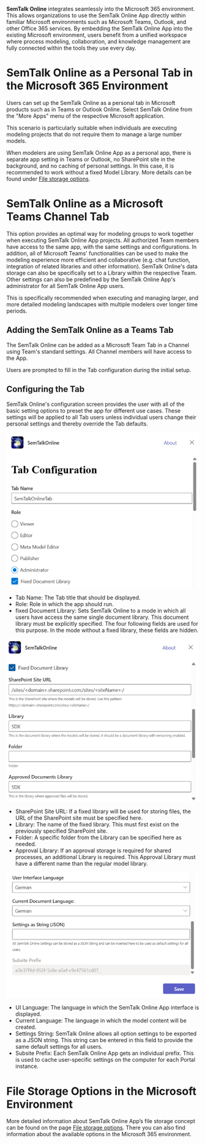 **SemTalk Online** integrates seamlessly into the Microsoft 365 environment. This allows organizations to use the SemTalk Online App directly within familiar Microsoft environments such as Microsoft Teams, Outlook, and other Office 365 services. By embedding the SemTalk Online App into the existing Microsoft environment, users benefit from a unified workspace where process modeling, collaboration, and knowledge management are fully connected within the tools they use every day.

# SemTalk Online as a Personal Tab in the Microsoft 365 Environment

Users can set up the SemTalk Online as a personal tab in Microsoft products such as in Teams or Outlook Online. Select SemTalk Online from the "More Apps" menu of the respective Microsoft application.

This scenario is particularly suitable when individuals are executing modeling projects that do not require them to manage a large number models.

When modelers are using SemTalk Online App as a personal app, there is separate app setting in Teams or Outlook, no SharePoint site in the background, and no caching of personal settings. In this case, it is recommended to work without a fixed Model Library.
More details can be found under [File storage options](https://github.com/SemTalkOnline/SemTalkOnline/wiki/SemTalk-Online-Options-for-file-storage).

# SemTalk Online as a Microsoft Teams Channel Tab

This option provides an optimal way for modeling groups to work together when executing SemTalk Online App projects. All authorized Team members have access to the same app, with the same settings and configurations.
In addition, all of Microsoft Teams' functionalities can be used to make the modeling experience more efficient and collaborative (e.g. chat function, integration of related libraries and other information). SemTalk Online's data storage can also be specifically set to a Library within the respective Team. Other settings can also be predefined by the SemTalk Online App's administrator for all SemTalk Online App users.

This is specifically recommended when executing and managing larger, and more detailed modeling landscapes with multiple modelers over longer time periods.

## Adding the SemTalk Online as a Teams Tab

The SemTalk Online can be added as a Microsoft Team Tab in a Channel using Team's standard settings. All Channel members will have access to the App.

Users are prompted to fill in the Tab configuration during the initial setup.

## Configuring the Tab

SemTalk Online's configuration screen provides the user with all of the basic setting options to preset the app for different use cases.
These settings will be applied to all Tab users unless individual users change their personal settings and thereby override the Tab defaults.

![Tab Configuration](./images/TabConfig1.png)

- Tab Name: The Tab title that should be displayed.
- Role: Role in which the app should run.
- fixed Document Library: Sets SemTalk Online to a mode in which all users have access the same single document library.
This document library must be explicitly specified.
The four following fields are used for this purpose.
In the mode without a fixed library, these fields are hidden.

![Tab Configuration](./images/TabConfig2.png)

- SharePoint Site URL: If a fixed library will be used for storing files, the URL of the SharePoint site must be specified here.
- Library: The name of the fixed library. This must first exist on the previously specified SharePoint site.
- Folder: A specific folder from the Library can be specified here as needed.
- Approval Library: If an approval storage is required for shared processes, an additional Library is required. This Approval Library must have a different name than the regular model library.


![Tab Configuration](./images/TabConfig3.png)

- UI Language: The language in which the SemTalk Online App interface is displayed.
- Current Language: The language in which the model content will be created.
- Settings String: SemTalk Online allows all option settings to be exported as a JSON string. This string can be entered in this field to provide the same default settings for all users.
- Subsite Prefix: Each SemTalk Online App gets an individual prefix. This is used to cache user-specific settings on the computer for each Portal instance.


# File Storage Options in the Microsoft Environment

More detailed information about SemTalk Online App’s file storage concept can be found on the page [File storage options](https://github.com/SemTalkOnline/SemTalkOnline/wiki/SemTalk-Online-Options-for-file-storage).
There you can also find information about the available options in the Microsoft 365 environment.



